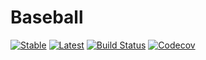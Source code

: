 # Baseball

[![Stable](https://img.shields.io/badge/docs-stable-blue.svg)](https://benelsen.github.io/Baseball.jl/stable)
[![Latest](https://img.shields.io/badge/docs-latest-blue.svg)](https://benelsen.github.io/Baseball.jl/latest)
[![Build Status](https://travis-ci.org/benelsen/Baseball.jl.svg?branch=master)](https://travis-ci.org/benelsen/Baseball.jl)
[![Codecov](https://codecov.io/gh/benelsen/Baseball.jl/branch/master/graph/badge.svg)](https://codecov.io/gh/benelsen/Baseball.jl)
